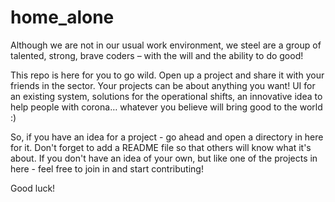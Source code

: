 # home_alone

Although we are not in our usual work environment, we steel are a group of talented, strong, brave coders – with the will and the ability to do good!

This repo is here for you to go wild. Open up a project and share it with your friends in the sector.
Your projects can be about anything you want! UI for an existing system, solutions for the operational shifts, an innovative idea to help people with corona… whatever you believe will bring good to the world :)

So, if you have an idea for a project - go ahead and open a directory in here for it. Don't forget to add a README file so that others will know what it's about.
If you don't have an idea of your own, but like one of the projects in here - feel free to join in and start contributing!

Good luck!

